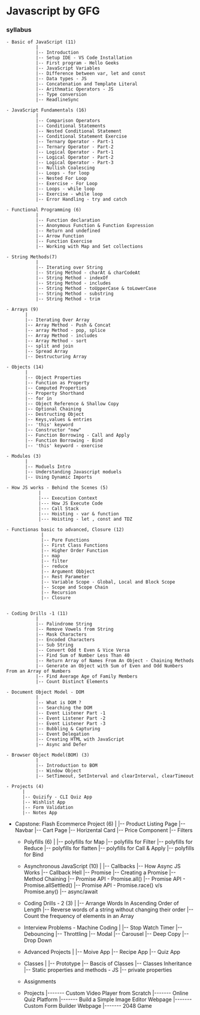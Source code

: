 # Javascript by GFG

### syllabus

    - Basic of JavaScript (11)
               |
               |-- Introduction 
               |-- Setup IDE - VS Code Installation
               |-- First program - Hello Geeks
               |-- JavaScript Variables
               |-- Difference between var, let and const
               |-- Data types - JS
               |-- Concatenation and Template Literal
               |-- Arithmatic Operators - JS
               |-- Type conversion
               |-- ReadlineSync
    
    - JavaScript Fundamentals (16)
               |
               |-- Comparison Operators
               |-- Conditional Statements
               |-- Nested Conditional Statement
               |-- Conditional Statement Exercise
               |-- Ternary Operator - Part-1
               |-- Ternary Operator - Part-2
               |-- Logical Operator - Part-1
               |-- Logical Operator - Part-2
               |-- Logical Operator - Part-3
               |-- Nullish Coalescing 
               |-- Loops - for loop
               |-- Nested For Loop
               |-- Exercise - For Loop
               |-- Loops - while loop
               |-- Exercise - while loop
               |-- Error Handling - try and catch

    - Functional Programming (6)
               |
               |-- Function declaration
               |-- Anonymous Function & Function Expression
               |-- Return and undefined
               |-- Arrow Function
               |-- Function Exercise
               |-- Working with Map and Set collections

    - String Methods(7)
               |
               |-- Iterating over String
               |-- String Method - charAt & charCodeAt
               |-- String Method - indexOf
               |-- String Method - includes
               |-- String Method - toUpperCase & toLowerCase
               |-- String Method - substring
               |-- String Method - trim
               
    - Arrays (9)
           |
           |-- Iterating Over Array
           |-- Array Method - Push & Concat
           |-- array Method - pop, splice
           |-- Array Method - includes
           |-- Array Method - sort
           |-- split and join
           |-- Spread Array
           |-- Destructuring Array

    - Objects (14)
           |
           |-- Object Properties
           |-- Function as Property
           |-- Computed Properties
           |-- Property Shorthand
           |-- for in
           |-- Object Reference & Shallow Copy
           |-- Optional Chaining
           |-- Destructing Object
           |-- Keys,values & entries
           |-- 'this' keyword
           |-- Constructor "new"
           |-- Function Borrowing - Call and Apply
           |-- Function Borrowing - Bind
           |-- 'this' keyword - exercise
           
    - Modules (3)
           |
           |-- Moduels Intro
           |-- Understanding Javascript moduels
           |-- Using Dynamic Imports

    - How JS works - Behind the Scenes (5)
                |
                |--- Execution Context
                |--- How JS Execute Code
                |--- Call Stack
                |--- Hoisting - var & function
                |--- Hoisting - let , const and TDZ
                
    - Functionas basic to advanced, Closure (12)
                 |
                 |-- Pure Functions
                 |-- First Class Functions
                 |-- Higher Order Function
                 |-- map
                 |-- filter
                 |-- reduce
                 |-- Argument Obbject
                 |-- Rest Parameter
                 |-- Variable Scope - Global, Local and Block Scope
                 |-- Scope and Scope Chain
                 |-- Recursion
                 |-- Closure


    - Coding Drills -1 (11)
               |
               |-- Palindrome String
               |-- Remove Vowels from String
               |-- Mask Characters
               |-- Encoded Characters
               |-- Sub String
               |-- Convert Odd t Even & Vice Versa
               |-- Find Sum of Number Less Than 40
               |-- Return Array of Names From An Object - Chaining Methods
               |-- Generate an Object with Sum of Even and Odd Numbers From an Array of Numbers
               |-- Find Average Age of Family Members
               |-- Count Distinct Elements
      
    - Document Object Model - DOM
               |
               |-- What is DOM ?
               |-- Searching the DOM
               |-- Event Listener Part -1
               |-- Event Listener Part -2
               |-- Event Listener Part -3
               |-- Bubbling & Capturing
               |-- Event Delegation
               |-- Creating HTML with JavaScript
               |-- Async and Defer
 
    - Browser Object Model(BOM) (3)
               |
               |-- Introduction to BOM
               |-- Window Object
               |-- SetTimeout, SetInterval and clearInterval, clearTimeout

    - Projects (4)
          |
          |-- Quizify - CLI Quiz App
          |-- Wishlist App
          |-- Form Validation
          |-- Notes App

    
- Capstone: Flash Ecommerce Project (6)
          |
          |-- Product Listing Page
          |-- Navbar
          |-- Cart Page
          |-- Horizental Card
          |-- Price Component
          |-- Filters

    - Polyfills (6)
          |
          |-- polyfills for Map
          |-- polyfills for Filter
          |-- polyfills for Reduce
          |-- polyfills for flatten
          |-- polyfills for Call & Apply
          |-- polyfills for Bind


    - Asynchronous JavaScript (10)
          |
          |-- Callbacks
          |-- How Async JS Works
          |-- Callback Hell
          |-- Promise
          |-- Creating a Promise
          |-- Method Chaining
          |-- Promise API - Promise.all()
          |-- Promise API - Promise.allSettled()
          |-- Promise API - Promise.race() v/s Promise.any()
          |-- async/await

    - Coding Drills - 2 (3)
          |
          |-- Arrange Words In Ascending Order of Length
          |-- Reverse words of a string without changing their order
          |-- Count the frequency of elements in an Array

    - Interview Problems - Machine Coding
          |
          |-- Stop Watch Timer
          |-- Debouncing
          |-- Throttling
          |-- Modal
          |-- Carousel
          |-- Deep Copy
          |-- Drop Down

    - Advanced Projects
          |
          |-- Moive App
          |-- Recipe App
          |-- Quiz App

    - Classes 
          |
          |-- Prototype
          |-- Bascis of Classes
          |-- Classes Inheritance
          |-- Static properties and methods - JS
          |-- private properties
          
    - Assignments


    - Projects
          |------- Custom Video Player from Scratch
          |------- Online Quiz Platform
          |------- Build a Simple Image Editor Webpage
          |------- Custom Form Builder Webpage
          |------- 2048 Game
